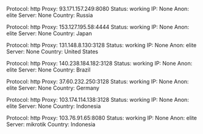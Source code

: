 Protocol: http
Proxy: 93.171.157.249:8080
Status: working
IP: None
Anon: elite
Server: None
Country: Russia

Protocol: http
Proxy: 153.127.195.58:4444
Status: working
IP: None
Anon: elite
Server: None
Country: Japan

Protocol: http
Proxy: 131.148.8.130:3128
Status: working
IP: None
Anon: elite
Server: None
Country: United States

Protocol: http
Proxy: 140.238.184.182:3128
Status: working
IP: None
Anon: elite
Server: None
Country: Brazil

Protocol: http
Proxy: 37.60.232.250:3128
Status: working
IP: None
Anon: elite
Server: None
Country: Germany

Protocol: http
Proxy: 103.174.114.138:3128
Status: working
IP: None
Anon: elite
Server: None
Country: Indonesia

Protocol: http
Proxy: 103.76.91.65:8080
Status: working
IP: None
Anon: elite
Server: mikrotik
Country: Indonesia

